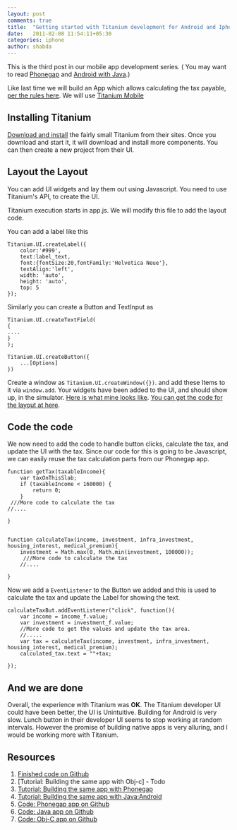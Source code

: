 ```yaml
---
layout: post
comments: true
title:  "Getting started with Titanium development for Android and Iphone"
date:   2011-02-08 11:54:11+05:30
categories: iphone
author: shabda
---
```

This is the third post in our mobile app development series. ( You may want to read [Phonegap](http://agiliq.com/blog/2011/02/getting-started-with-phonegap-using-xcode-for-mobi/) and [Android with Java](http://agiliq.com/blog/2011/02/starting-android-app-developement-from-zero-to-app/).)

Like last time we will build an App which allows calculating the tax payable, [per the rules here](http://en.wikipedia.org/wiki/Income_tax_in_India). We will
use [Titanium Mobile](http://www.appcelerator.com/products/titanium-mobile-application-development/)

Installing Titanium
------------------------
[Download and install](http://www.appcelerator.com/products/download/) the fairly small Titanium from their sites. Once you download and start it,
it will download and install more components. You can then create a new project from their UI.

Layout the Layout
---------------------
You can add UI widgets and lay them out using Javascript. You need to use Titanium's API, to create
the UI.

Titanium execution starts in app.js. We will modify this file to add the layout code.

You can add a label like this

	Titanium.UI.createLabel({
		color:'#999',
		text:label_text,
		font:{fontSize:20,fontFamily:'Helvetica Neue'},
		textAlign:'left',
		width: 'auto',
		height: 'auto',
		top: 5
	});



Similarly you can create a Button and TextInput as

	Titanium.UI.createTextField(
	{
	....
	}
	);

	Titanium.UI.createButton({
		...[Options]
	})

Create a window as `Titanium.UI.createWindow({})`. and add these Items to it via `window.add`. Your widgets have been added to the UI, and should show up, in the simulator. [Here is what mine looks like](http://skitch.com/shabda/rpue1/ios-simulator). [You can get the code for the layout at here](https://github.com/agiliq/TaxCalculatorTitanium/blob/master/Resources/app.js).

Code the code
---------------------
We now need to add the code to handle button clicks, calculate the tax, and update the UI with the tax. Since our code for this is going to be
Javascript, we can easily reuse the tax calculation parts from our Phonegap app.



	function getTax(taxableIncome){
	    var taxOnThisSlab;
	    if (taxableIncome < 160000) {
	        return 0;
	    }
	 ///More code to calculate the tax
	//....

	}


	function calculateTax(income, investment, infra_investment, housing_interest, medical_premium){
		investment = Math.max(0, Math.min(investment, 100000));
		 ///More code to calculate the tax
		//....

	}

Now we add a `EventListener` to the Button we added and this is used to calculate the tax and update the Label for showing the text.

	calculateTaxBut.addEventListener("click", function(){
		var income = income_f.value;
		var investment = investment_f.value;
		//More code to get the values and update the tax area.
		//.....
		var tax = calculateTax(income, investment, infra_investment, housing_interest, medical_premium);
		calculated_tax.text = ""+tax;

    });


And we are done
-------------------
Overall, the experience with Titanium was **OK**. The Titanium developer UI could have been better, the UI
is Unintuitive. Building for Android is very slow. Lunch button in their developer UI seems to stop working at random intervals.
However the promise of building native apps is very alluring, and I would be working more with Titanium.

Resources
-------------
1. [Finished code on Github](https://github.com/agiliq/TaxCalculatorTitanium)
2. [Tutorial: Building the same app with Obj-c] - Todo
3. [Tutorial: Building the same app with Phonegap](http://agiliq.com/blog/2011/02/getting-started-with-phonegap-using-xcode-for-mobi/)
4. [Tutorial: Building the same app with Java:Android](http://agiliq.com/blog/2011/02/starting-android-app-developement-from-zero-to-app/)
5. [Code: Phonegap app on Github](https://github.com/agiliq/TaxCalculatorPhoneGap)
6. [Code: Java app on Github](https://github.com/agiliq/TaxCalculatorAndroid)
7. [Code: Obj-C app on Github](https://github.com/agiliq/TaxCalculatorIndia)



